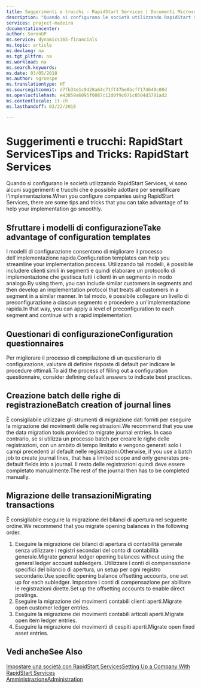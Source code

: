 ```yaml
---
title: Suggerimenti e trucchi - RapidStart Services | Documenti Microsoft
description: "Quando si configurano le società utilizzando RapidStart Services, vi sono alcuni suggerimenti e trucchi che è possibile adottare per semplificare l'implementazione."
services: project-madeira
documentationcenter: 
author: SorenGP
ms.service: dynamics365-financials
ms.topic: article
ms.devlang: na
ms.tgt_pltfrm: na
ms.workload: na
ms.search.keywords: 
ms.date: 03/05/2018
ms.author: sgroespe
ms.translationtype: HT
ms.sourcegitcommit: d7fb34e1c9428a64c71ff47be8bcff174649c00d
ms.openlocfilehash: e43859a6095f0087c12d0f9c071c0504d3781ad2
ms.contentlocale: it-ch
ms.lasthandoff: 03/22/2018

---
```

# <a name="tips-and-tricks-rapidstart-services"></a><span data-ttu-id="d2f12-103">Suggerimenti e trucchi: RapidStart Services</span><span class="sxs-lookup"><span data-stu-id="d2f12-103">Tips and Tricks: RapidStart Services</span></span>
<span data-ttu-id="d2f12-104">Quando si configurano le società utilizzando RapidStart Services, vi sono alcuni suggerimenti e trucchi che è possibile adottare per semplificare l'implementazione.</span><span class="sxs-lookup"><span data-stu-id="d2f12-104">When you configure companies using RapidStart Services, there are some tips and tricks that you can take advantage of to help your implementation go smoothly.</span></span>  

## <a name="take-advantage-of-configuration-templates"></a><span data-ttu-id="d2f12-105">Sfruttare i modelli di configurazione</span><span class="sxs-lookup"><span data-stu-id="d2f12-105">Take advantage of configuration templates</span></span>  
<span data-ttu-id="d2f12-106">I modelli di configurazione consentono di migliorare il processo dell'implementazione rapida.</span><span class="sxs-lookup"><span data-stu-id="d2f12-106">Configuration templates can help you streamline your implementation process.</span></span> <span data-ttu-id="d2f12-107">Utilizzando tali modelli, è possibile includere clienti simili in segmenti e quindi elaborare un protocollo di implementazione che gestisca tutti i clienti in un segmento in modo analogo.</span><span class="sxs-lookup"><span data-stu-id="d2f12-107">By using them, you can include similar customers in segments and then develop an implementation protocol that treats all customers in a segment in a similar manner.</span></span> <span data-ttu-id="d2f12-108">In tal modo, è possibile collegare un livello di preconfigurazione a ciascun segmento e procedere a un'implementazione rapida.</span><span class="sxs-lookup"><span data-stu-id="d2f12-108">In that way, you can apply a level of preconfiguration to each segment and continue with a rapid implementation.</span></span>  

## <a name="configuration-questionnaires"></a><span data-ttu-id="d2f12-109">Questionari di configurazione</span><span class="sxs-lookup"><span data-stu-id="d2f12-109">Configuration questionnaires</span></span>  
<span data-ttu-id="d2f12-110">Per migliorare il processo di compilazione di un questionario di configurazione, valutare di definire risposte di default per indicare le procedure ottimali.</span><span class="sxs-lookup"><span data-stu-id="d2f12-110">To aid the process of filling out a configuration questionnaire, consider defining default answers to indicate best practices.</span></span>  

## <a name="batch-creation-of-journal-lines"></a><span data-ttu-id="d2f12-111">Creazione batch delle righe di registrazione</span><span class="sxs-lookup"><span data-stu-id="d2f12-111">Batch creation of journal lines</span></span>  
<span data-ttu-id="d2f12-112">È consigliabile utilizzare gli strumenti di migrazione dati forniti per eseguire la migrazione dei movimenti delle registrazioni.</span><span class="sxs-lookup"><span data-stu-id="d2f12-112">We recommend that you use the data migration tools provided to migrate journal entries.</span></span> <span data-ttu-id="d2f12-113">In caso contrario, se si utilizza un processo batch per creare le righe delle registrazioni, con un ambito di tempo limitato e vengono generati solo i campi precedenti al default nelle registrazioni.</span><span class="sxs-lookup"><span data-stu-id="d2f12-113">Otherwise, if you use a batch job to create journal lines, that has a limited scope and only generates pre-default fields into a journal.</span></span> <span data-ttu-id="d2f12-114">Il resto delle registrazioni quindi deve essere completato manualmente.</span><span class="sxs-lookup"><span data-stu-id="d2f12-114">The rest of the journal then has to be completed manually.</span></span>  

## <a name="migrating-transactions"></a><span data-ttu-id="d2f12-115">Migrazione delle transazioni</span><span class="sxs-lookup"><span data-stu-id="d2f12-115">Migrating transactions</span></span>  
<span data-ttu-id="d2f12-116">È consigliabile eseguire la migrazione dei bilanci di apertura nel seguente ordine.</span><span class="sxs-lookup"><span data-stu-id="d2f12-116">We recommend that you migrate opening balances in the following order.</span></span>  

1.  <span data-ttu-id="d2f12-117">Eseguire la migrazione dei bilanci di apertura di contabilità generale senza utilizzare i registri secondari del conto di contabilità generale.</span><span class="sxs-lookup"><span data-stu-id="d2f12-117">Migrate general ledger opening balances without using the general ledger account subledgers.</span></span> <span data-ttu-id="d2f12-118">Utilizzare i conti di compensazione specifici del bilancio di apertura, un setup per ogni registro secondario.</span><span class="sxs-lookup"><span data-stu-id="d2f12-118">Use specific opening balance offsetting accounts, one set up for each subledger.</span></span> <span data-ttu-id="d2f12-119">Impostare i conti di compensazione per abilitare le registrazioni dirette.</span><span class="sxs-lookup"><span data-stu-id="d2f12-119">Set up the offsetting accounts to enable direct postings.</span></span>  
2.  <span data-ttu-id="d2f12-120">Eseguire la migrazione dei movimenti contabili clienti aperti.</span><span class="sxs-lookup"><span data-stu-id="d2f12-120">Migrate open customer ledger entries.</span></span>  
3.  <span data-ttu-id="d2f12-121">Eseguire la migrazione dei movimenti contabili articoli aperti.</span><span class="sxs-lookup"><span data-stu-id="d2f12-121">Migrate open item ledger entries.</span></span>  
4.  <span data-ttu-id="d2f12-122">Eseguire la migrazione dei movimenti di cespiti aperti.</span><span class="sxs-lookup"><span data-stu-id="d2f12-122">Migrate open fixed asset entries.</span></span>  

## <a name="see-also"></a><span data-ttu-id="d2f12-123">Vedi anche</span><span class="sxs-lookup"><span data-stu-id="d2f12-123">See Also</span></span>  
[<span data-ttu-id="d2f12-124">Impostare una società con RapidStart Services</span><span class="sxs-lookup"><span data-stu-id="d2f12-124">Setting Up a Company With RapidStart Services</span></span>](admin-set-up-a-company-with-rapidstart.md)  
[<span data-ttu-id="d2f12-125">Amministrazione</span><span class="sxs-lookup"><span data-stu-id="d2f12-125">Administration</span></span>](admin-setup-and-administration.md)

